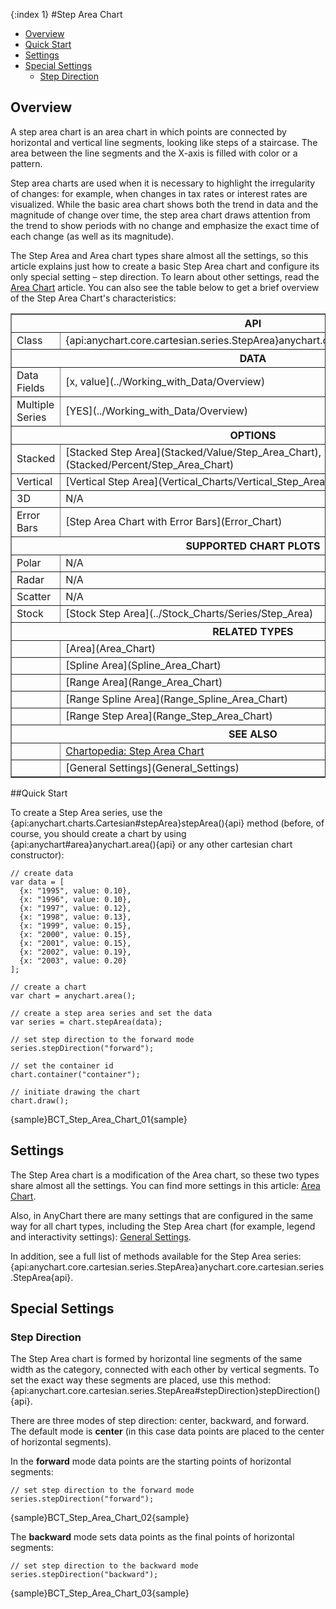 {:index 1}
#Step Area Chart

* [Overview](#overview)
* [Quick Start](#quick_start)
* [Settings](#settings)
* [Special Settings](#special_settings)
  * [Step Direction](#step_direction)

## Overview

A step area chart is an area chart in which points are connected by horizontal and vertical line segments, looking like steps of a staircase. The area between the line segments and the X-axis is filled with color or a pattern.

Step area charts are used when it is necessary to highlight the irregularity of changes: for example, when changes in tax rates or interest rates are visualized. While the basic area chart shows both the trend in data and the magnitude of change over time, the step area chart draws attention from the trend to show periods with no change and emphasize the exact time of each change (as well as its magnitude).

The Step Area and Area chart types share almost all the settings, so this article explains just how to create a basic Step Area chart and configure its only special setting – step direction. To learn about other settings, read the [Area Chart](Area_Chart) article. You can also see the table below to get a brief overview of the Step Area Chart's characteristics:

<table border="1" class="seriesTABLE">
<tr><th colspan=2>API</th></tr>
<tr><td>Class</td><td>{api:anychart.core.cartesian.series.StepArea}anychart.core.cartesian.series.StepArea{api}</td></tr>
<tr><th colspan=2>DATA</th></tr>
<tr><td>Data Fields</td><td>[x, value](../Working_with_Data/Overview)</td></tr>
<tr><td>Multiple Series</td><td>[YES](../Working_with_Data/Overview)</td></tr>
<tr><th colspan=2>OPTIONS</th></tr>
<tr><td>Stacked</td><td>[Stacked Step Area](Stacked/Value/Step_Area_Chart), [Percent Stacked Step Area](Stacked/Percent/Step_Area_Chart)</td></tr>
<tr><td>Vertical</td><td>[Vertical Step Area](Vertical_Charts/Vertical_Step_Area_Chart)</td></tr>
<tr><td>3D</td><td>N/A</td></tr>
<tr><td>Error Bars</td><td>[Step Area Chart with Error Bars](Error_Chart)</td></tr>
<tr><th colspan=2>SUPPORTED CHART PLOTS</th></tr>
<tr><td>Polar</td><td>N/A</td></tr>
<tr><td>Radar</td><td>N/A</td></tr>
<tr><td>Scatter</td><td>N/A</td></tr>
<tr><td>Stock</td><td>[Stock Step Area](../Stock_Charts/Series/Step_Area)</td></tr>
<tr><th colspan=2>RELATED TYPES</th></tr>
<tr><td></td><td>[Area](Area_Chart)</td></tr>
<tr><td></td><td>[Spline Area](Spline_Area_Chart)</td></tr>
<tr><td></td><td>[Range Area](Range_Area_Chart)</td></tr>
<tr><td></td><td>[Range Spline Area](Range_Spline_Area_Chart)</td></tr>
<tr><td></td><td>[Range Step Area](Range_Step_Area_Chart)</td></tr>
<tr><th colspan=2>SEE ALSO</th></tr>
<tr><td></td><td><a href="http://www.anychart.com/chartopedia/chart-types/stepline-area-chart/" target="_blank">Chartopedia: Step Area Chart</a></td></tr>
<tr><td></td><td>[General Settings](General_Settings)</td></tr>
</table>

##Quick Start

To create a Step Area series, use the {api:anychart.charts.Cartesian#stepArea}stepArea(){api} method (before, of course, you should create a chart by using {api:anychart#area}anychart.area(){api} or any other cartesian chart constructor):

```
// create data
var data = [
  {x: "1995", value: 0.10},
  {x: "1996", value: 0.10},
  {x: "1997", value: 0.12},
  {x: "1998", value: 0.13},
  {x: "1999", value: 0.15},
  {x: "2000", value: 0.15},
  {x: "2001", value: 0.15},
  {x: "2002", value: 0.19},
  {x: "2003", value: 0.20}
];

// create a chart
var chart = anychart.area();

// create a step area series and set the data
var series = chart.stepArea(data);

// set step direction to the forward mode
series.stepDirection("forward");

// set the container id
chart.container("container");

// initiate drawing the chart
chart.draw();
```

{sample}BCT\_Step\_Area\_Chart\_01{sample}

## Settings

The Step Area chart is a modification of the Area chart, so these two types share almost all the settings. You can find more settings in this article: [Area Chart](Area_Chart).

Also, in AnyChart there are many settings that are configured in the same way for all chart types, including the Step Area chart (for example, legend and interactivity settings): [General Settings](General_Settings).

In addition, see a full list of methods available for the Step Area series: {api:anychart.core.cartesian.series.StepArea}anychart.core.cartesian.series.StepArea{api}.

## Special Settings 

### Step Direction

The Step Area chart is formed by horizontal line segments of the same width as the category, connected with each other by vertical segments. To set the exact way these segments are placed, use this method: {api:anychart.core.cartesian.series.StepArea#stepDirection}stepDirection(){api}.

There are three modes of step direction: center, backward, and forward. The default mode is <strong>center</strong> (in this case data points are placed to the center of horizontal segments).

In the <strong>forward</strong> mode data points are the starting points of horizontal segments:  

```
// set step direction to the forward mode
series.stepDirection("forward");
```

{sample}BCT\_Step\_Area\_Chart\_02{sample}

The <strong>backward</strong> mode sets data points as the final points of horizontal segments: 

```
// set step direction to the backward mode
series.stepDirection("backward");
```

{sample}BCT\_Step\_Area\_Chart\_03{sample}

